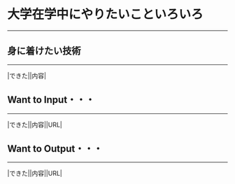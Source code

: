 # 大学在学中にやりたいこといろいろ
***

## 身に着けたい技術
***
|できた||内容|


## Want to Input・・・
***
|できた||内容||URL|


## Want to Output・・・
***
|できた||内容||URL|
